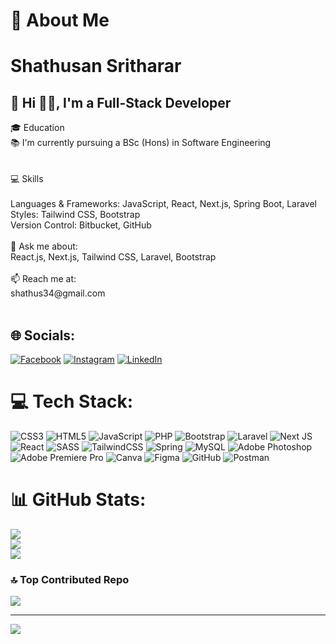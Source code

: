 # 💫 About Me
<h1 > Shathusan Sritharar</h1> <h2>👋 Hi ✌🏽, I'm a Full-Stack Developer</h2>🎓 Education<br>📚 I'm currently pursuing a BSc (Hons) in Software Engineering<br><br>
 <br>💻 Skills<br><br>Languages & Frameworks: JavaScript, React, Next.js, Spring Boot, Laravel<br>Styles: Tailwind CSS, Bootstrap<br>Version Control: Bitbucket, GitHub<br><br>💬 Ask me about:<br>React.js, Next.js, Tailwind CSS, Laravel, Bootstrap<br><br>📫 Reach me at:<br>shathus34@gmail.com<br><br>


## 🌐 Socials:
[![Facebook](https://img.shields.io/badge/Facebook-%231877F2.svg?logo=Facebook&logoColor=white)](https://facebook.com/https://www.facebook.com/shathu.shathu.543) [![Instagram](https://img.shields.io/badge/Instagram-%23E4405F.svg?logo=Instagram&logoColor=white)](https://instagram.com/https://www.instagram.com/sri_shathu73/) [![LinkedIn](https://img.shields.io/badge/LinkedIn-%230077B5.svg?logo=linkedin&logoColor=white)](https://linkedin.com/in/https://www.linkedin.com/in/sritharar-shathusan-17370b252/) 

# 💻 Tech Stack:
![CSS3](https://img.shields.io/badge/css3-%231572B6.svg?style=flat&logo=css3&logoColor=white) ![HTML5](https://img.shields.io/badge/html5-%23E34F26.svg?style=flat&logo=html5&logoColor=white) ![JavaScript](https://img.shields.io/badge/javascript-%23323330.svg?style=flat&logo=javascript&logoColor=%23F7DF1E) ![PHP](https://img.shields.io/badge/php-%23777BB4.svg?style=flat&logo=php&logoColor=white) ![Bootstrap](https://img.shields.io/badge/bootstrap-%238511FA.svg?style=flat&logo=bootstrap&logoColor=white) ![Laravel](https://img.shields.io/badge/laravel-%23FF2D20.svg?style=flat&logo=laravel&logoColor=white) ![Next JS](https://img.shields.io/badge/Next-black?style=flat&logo=next.js&logoColor=white) ![React](https://img.shields.io/badge/react-%2320232a.svg?style=flat&logo=react&logoColor=%2361DAFB) ![SASS](https://img.shields.io/badge/SASS-hotpink.svg?style=flat&logo=SASS&logoColor=white) ![TailwindCSS](https://img.shields.io/badge/tailwindcss-%2338B2AC.svg?style=flat&logo=tailwind-css&logoColor=white) ![Spring](https://img.shields.io/badge/spring-%236DB33F.svg?style=flat&logo=spring&logoColor=white) ![MySQL](https://img.shields.io/badge/mysql-4479A1.svg?style=flat&logo=mysql&logoColor=white) ![Adobe Photoshop](https://img.shields.io/badge/adobe%20photoshop-%2331A8FF.svg?style=flat&logo=adobe%20photoshop&logoColor=white) ![Adobe Premiere Pro](https://img.shields.io/badge/Adobe%20Premiere%20Pro-9999FF.svg?style=flat&logo=Adobe%20Premiere%20Pro&logoColor=white) ![Canva](https://img.shields.io/badge/Canva-%2300C4CC.svg?style=flat&logo=Canva&logoColor=white) ![Figma](https://img.shields.io/badge/figma-%23F24E1E.svg?style=flat&logo=figma&logoColor=white) ![GitHub](https://img.shields.io/badge/github-%23121011.svg?style=flat&logo=github&logoColor=white) ![Postman](https://img.shields.io/badge/Postman-FF6C37?style=flat&logo=postman&logoColor=white)
# 📊 GitHub Stats:
![](https://github-readme-stats.vercel.app/api?username=Shathusan73&theme=blue_navy&hide_border=true&include_all_commits=true&count_private=true)<br/>
![](https://github-readme-streak-stats.herokuapp.com/?user=Shathusan73&theme=blue_navy&hide_border=true)<br/>
![](https://github-readme-stats.vercel.app/api/top-langs/?username=Shathusan73&theme=blue_navy&hide_border=true&include_all_commits=true&count_private=true&layout=compact)

### 🔝 Top Contributed Repo
![](https://github-contributor-stats.vercel.app/api?username=Shathusan73&limit=5&theme=blue_navy&combine_all_yearly_contributions=true)

---
[![](https://visitcount.itsvg.in/api?id=Shathusan73&icon=2&color=1)](https://visitcount.itsvg.in)

<!-- Proudly created with GPRM ( https://gprm.itsvg.in ) -->
